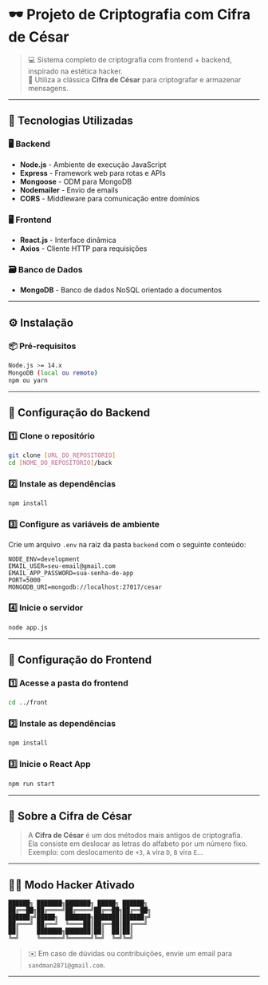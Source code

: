 # 🕶️ Projeto de Criptografia com Cifra de César

> 💻 Sistema completo de criptografia com frontend + backend, inspirado na estética hacker.  
> 🔐 Utiliza a clássica **Cifra de César** para criptografar e armazenar mensagens.

---

## 🧪 Tecnologias Utilizadas

### 🖥️ Backend
- **Node.js** - Ambiente de execução JavaScript
- **Express** - Framework web para rotas e APIs
- **Mongoose** - ODM para MongoDB
- **Nodemailer** - Envio de emails
- **CORS** - Middleware para comunicação entre domínios

### 🖥️ Frontend
- **React.js** - Interface dinâmica
- **Axios** - Cliente HTTP para requisições

### 🗃️ Banco de Dados
- **MongoDB** - Banco de dados NoSQL orientado a documentos

---

## ⚙️ Instalação

### 📦 Pré-requisitos
```bash
Node.js >= 14.x
MongoDB (local ou remoto)
npm ou yarn
```

---

## 🔧 Configuração do Backend

### 1️⃣ Clone o repositório
```bash
git clone [URL_DO_REPOSITÓRIO]
cd [NOME_DO_REPOSITÓRIO]/back
```

### 2️⃣ Instale as dependências
```bash
npm install
```

### 3️⃣ Configure as variáveis de ambiente  
Crie um arquivo `.env` na raiz da pasta `backend` com o seguinte conteúdo:

```env
NODE_ENV=development
EMAIL_USER=seu-email@gmail.com
EMAIL_APP_PASSWORD=sua-senha-de-app
PORT=5000
MONGODB_URI=mongodb://localhost:27017/cesar
```

### 4️⃣ Inicie o servidor
```bash
node app.js
```

---

## 🧩 Configuração do Frontend

### 1️⃣ Acesse a pasta do frontend
```bash
cd ../front
```

### 2️⃣ Instale as dependências
```bash
npm install
```

### 3️⃣ Inicie o React App
```bash
npm run start
```

---

## 🧠 Sobre a Cifra de César

> A **Cifra de César** é um dos métodos mais antigos de criptografia.  
> Ela consiste em deslocar as letras do alfabeto por um número fixo.  
> Exemplo: com deslocamento de `+3`, `A` vira `D`, `B` vira `E`...

---

## 🧑‍💻 Modo Hacker Ativado
```
██████╗ ███████╗███████╗ █████╗ ██████╗ 
██╔══██╗██╔════╝██╔════╝██╔══██╗██╔══██╗
██████╔╝█████╗  ███████╗███████║██████╔╝
██╔═══╝ ██╔══╝  ╚════██║██╔══██║██╔═══╝ 
██║     ███████╗███████║██║  ██║██║     
╚═╝     ╚══════╝╚══════╝╚═╝  ╚═╝╚═╝     
```

> ✉️ Em caso de dúvidas ou contribuições, envie um email para `sandman2871@gmail.com`.

---
